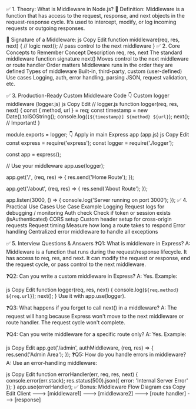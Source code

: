 ✅ 1. Theory: What is Middleware in Node.js?
🔸 Definition:
Middleware is a function that has access to the request, response, and next objects in the request-response cycle.
It’s used to intercept, modify, or log incoming requests or outgoing responses.

🔸 Signature of a Middleware:
js
Copy
Edit
function middleware(req, res, next) {
    // logic
    next(); // pass control to the next middleware
}
✅ 2. Core Concepts to Remember
Concept	Description
req, res, next	The standard middleware function signature
next()	Moves control to the next middleware or route handler
Order matters	Middleware runs in the order they are defined
Types of middleware	Built-in, third-party, custom (user-defined)
Use cases	Logging, auth, error handling, parsing JSON, request validation, etc.

✅ 3. Production-Ready Custom Middleware Code
👇 Custom logger middleware (logger.js)
js
Copy
Edit
// logger.js
function logger(req, res, next) {
    const { method, url } = req;
    const timestamp = new Date().toISOString();
    console.log(`[${timestamp}] ${method} ${url}`);
    next(); // Important!
}

module.exports = logger;
👇 Apply in main Express app (app.js)
js
Copy
Edit
const express = require('express');
const logger = require('./logger');

const app = express();

// Use your middleware
app.use(logger);

app.get('/', (req, res) => {
    res.send('Home Route');
});

app.get('/about', (req, res) => {
    res.send('About Route');
});

app.listen(3000, () => {
    console.log('Server running on port 3000');
});
✅ 4. Practical Use Cases
Use Case	Example
Logging	Request logs for debugging / monitoring
Auth check	Check if token or session exists (isAuthenticated)
CORS setup	Custom header setup for cross-origin requests
Request timing	Measure how long a route takes to respond
Error handling	Centralized error middleware to handle all exceptions

✅ 5. Interview Questions & Answers
❓Q1: What is middleware in Express?
A: Middleware is a function that runs during the request/response lifecycle. It has access to req, res, and next. It can modify the request or response, end the request cycle, or pass control to the next middleware.

❓Q2: Can you write a custom middleware in Express?
A: Yes. Example:

js
Copy
Edit
function logger(req, res, next) {
    console.log(`${req.method} ${req.url}`);
    next();
}
Use it with app.use(logger).

❓Q3: What happens if you forget to call next() in a middleware?
A: The request will hang because Express won't move to the next middleware or route handler. The request cycle won't complete.

❓Q4: Can you write middleware for a specific route only?
A: Yes. Example:

js
Copy
Edit
app.get('/admin', authMiddleware, (req, res) => {
    res.send('Admin Area');
});
❓Q5: How do you handle errors in middleware?
A: Use an error-handling middleware:

js
Copy
Edit
function errorHandler(err, req, res, next) {
    console.error(err.stack);
    res.status(500).json({ error: 'Internal Server Error' });
}
app.use(errorHandler);
✅ Bonus: Middleware Flow Diagram
css
Copy
Edit
Client ---> [middleware1] ---> [middleware2] ---> [route handler] ---> [response]